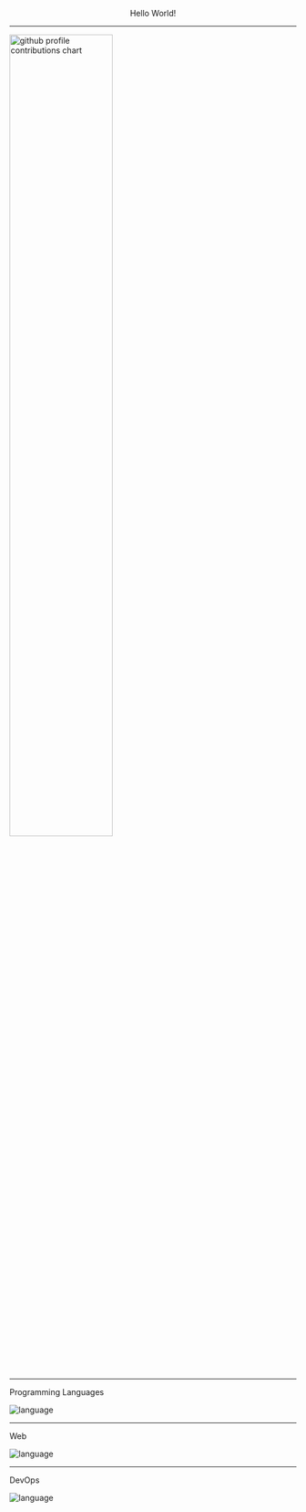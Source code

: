 <p align="center">
    Hello World!
</p>

<hr>

<p align="left">
    <picture>
        <source media="(prefers-color-scheme: dark)" srcset="output/details.svg" width="60%"/>
        <source media="(prefers-color-scheme: light)" srcset="output/details.svg" width="60%"/>
        <img alt="github profile contributions chart" src="https://raw.githubusercontent.com/Grain6888/Grain6888/output-3d-contrib/day.svg"/>
    </picture>
</p>

<hr>

<p align="left">
    Programming Languages
</p>
<p align="left">
    <img alt="language" src="https://skillicons.dev/icons?theme=dark&perline=10&i=c,cs,cpp,js,powershell,py,"/>
</p>

<hr>

<p align="left">
    Web
</p>
<p align="left">
    <img alt="language" src="https://skillicons.dev/icons?theme=dark&perline=10&i=css,html,md,flask,laravel,"/>
</p>

<hr>

<p align="left">
    DevOps
</p>
<p align="left">
    <img alt="language" src="https://skillicons.dev/icons?theme=dark&perline=10&i=docker,github,ubuntu,unity,visualstudio,vscode,windows"/>
</p>
